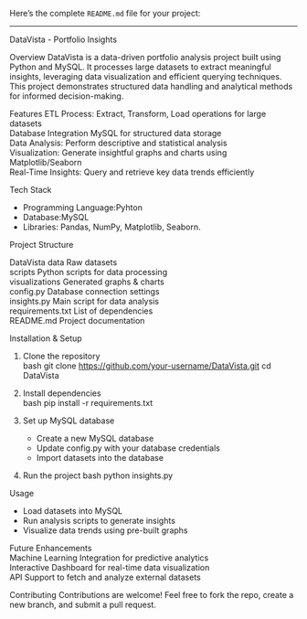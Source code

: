 Here’s the complete `README.md` file for your project:  

---

DataVista - Portfolio Insights

Overview
DataVista is a data-driven portfolio analysis project built using Python and MySQL. It processes large datasets to extract meaningful insights, leveraging data visualization and efficient querying techniques. This project demonstrates structured data handling and analytical methods for informed decision-making.  

Features
ETL Process: Extract, Transform, Load operations for large datasets  
Database Integration MySQL for structured data storage  
Data Analysis: Perform descriptive and statistical analysis  
Visualization: Generate insightful graphs and charts using Matplotlib/Seaborn  
Real-Time Insights: Query and retrieve key data trends efficiently  

Tech Stack
- Programming Language:Pyhton  
- Database:MySQL  
- Libraries: Pandas, NumPy, Matplotlib, Seaborn. 

Project Structure

DataVista
 data               Raw datasets  
 scripts            Python scripts for data processing  
 visualizations     Generated graphs & charts  
 config.py          Database connection settings  
 insights.py        Main script for data analysis  
 requirements.txt   List of dependencies  
 README.md          Project documentation  
 

Installation & Setup 
1. Clone the repository  
   bash
   git clone https://github.com/your-username/DataVista.git
   cd DataVista
   
2. Install dependencies  
   bash
   pip install -r requirements.txt
     
3. Set up MySQL database  
   - Create a new MySQL database  
   - Update config.py with your database credentials  
   - Import datasets into the database  

4. Run the project 
   bash
   python insights.py
     

Usage  
- Load datasets into MySQL  
- Run analysis scripts to generate insights  
- Visualize data trends using pre-built graphs  

Future Enhancements  
Machine Learning Integration for predictive analytics  
Interactive Dashboard for real-time data visualization  
API Support to fetch and analyze external datasets  

Contributing 
Contributions are welcome! Feel free to fork the repo, create a new branch, and submit a pull request.  

 
